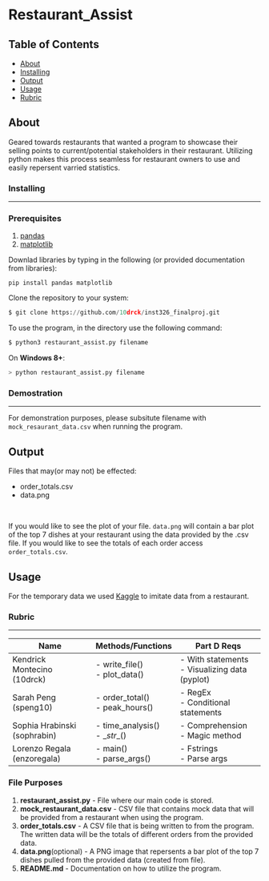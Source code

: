 # Restaurant_Assist
## Table of Contents

+ [About](#about)
+ [Installing](#installing)
+ [Output](#output)
+ [Usage](#usage)
+ [Rubric](#rubric)

## About <a name = "about"></a>
Geared towards restaurants that wanted a program to showcase their selling points to current/potential stakeholders in their restaurant. Utilizing python makes this process seamless for restaurant owners to use and easily repersent varried statistics.




### Installing
--------------
### Prerequisites

1. [pandas](https://pandas.pydata.org/)
1. [matplotlib](https://matplotlib.org/)

Downlad libraries by typing in the following (or provided documentation from libraries):
``` python3
pip install pandas matplotlib
```

Clone the repository to your system:

``` python
$ git clone https://github.com/10drck/inst326_finalproj.git
```

To use the program, in the directory use the following command:

``` python
$ python3 restaurant_assist.py filename
```
On **Windows 8+**:
``` python
> python restaurant_assist.py filename
```

### Demostration
-----
For demonstration purposes, please subsitute filename with ` mock_resaurant_data.csv ` when running the program.

## Output

Files that may(or may not) be effected:
 - order_totals.csv
 - data.png
 <br>

If you would like to see the plot of your file. `data.png` will contain a bar plot of the top 7 dishes at your restaurant using the data provided by the .csv file. If you would like to see the totals of each order access ` order_totals.csv `.

 


## Usage <a name = "usage"></a>


For the temporary data we used [Kaggle](https://www.kaggle.com/datasets/henslersoftware/19560-indian-takeaway-orders) to imitate data from a restaurant.




### Rubric
----------------


| Name  | Methods/Functions  | Part D Reqs  | 
|---|---|---|
| Kendrick Montecino (10drck)  | - write_file() <br> - plot_data()  | - With statements <br> - Visualizing data (pyplot)   | 
| Sarah Peng (speng10) |- order_total() <br> - peak_hours()   | - RegEx <br> - Conditional statements  |
|Sophia Hrabinski  (sophrabin) |- time_analysis() <br> - \__str__()   | - Comprehension <br> - Magic method   |
|Lorenzo Regala (enzoregala)  |- main() <br> - parse_args()   | - Fstrings <br> - Parse args |  
### File Purposes
 1. __restaurant_assist.py__ - File where our main code is stored.
 2. __mock_restaurant_data.csv__ - CSV file that contains mock data that will be provided from a restaurant when using the program.
 3. __order_totals.csv__ - A CSV file that is being written to from the program. The written data will be the totals of different orders from the provided data.
 4. __data.png__(optional) - A PNG image that repersents a bar plot of the top 7 dishes pulled from the provided data (created from file).
 5. __README.md__ - Documentation on how to utilize the program.
 